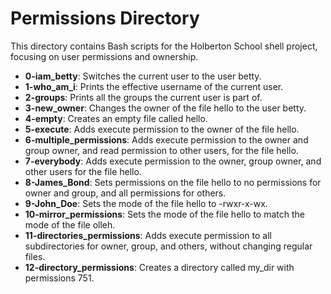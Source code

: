 # Permissions Directory
This directory contains Bash scripts for the Holberton School shell project, focusing on user permissions and ownership.

- **0-iam_betty**: Switches the current user to the user betty.
- **1-who_am_i**: Prints the effective username of the current user.
- **2-groups**: Prints all the groups the current user is part of.
- **3-new_owner**: Changes the owner of the file hello to the user betty.
- **4-empty**: Creates an empty file called hello.
- **5-execute**: Adds execute permission to the owner of the file hello.
- **6-multiple_permissions**: Adds execute permission to the owner and group owner, and read permission to other users, for the file hello.
- **7-everybody**: Adds execute permission to the owner, group owner, and other users for the file hello.
- **8-James_Bond**: Sets permissions on the file hello to no permissions for owner and group, and all permissions for others.
- **9-John_Doe**: Sets the mode of the file hello to -rwxr-x-wx.
- **10-mirror_permissions**: Sets the mode of the file hello to match the mode of the file olleh.
- **11-directories_permissions**: Adds execute permission to all subdirectories for owner, group, and others, without changing regular files.
- **12-directory_permissions**: Creates a directory called my_dir with permissions 751.
